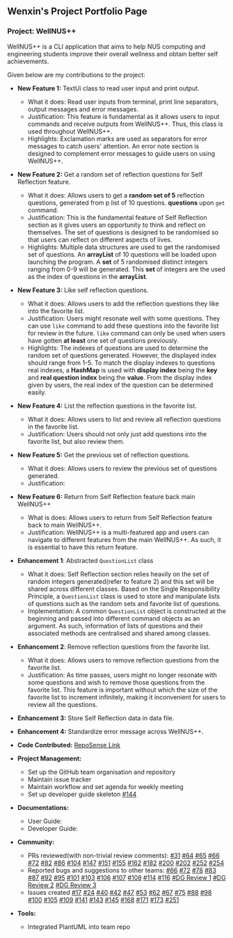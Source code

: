 ## Wenxin's Project Portfolio Page

### Project: WellNUS++
WellNUS++ is a CLI application that aims to help NUS computing and engineering students improve their overall wellness and obtain
better self achievements.

Given below are my contributions to the project:

- **New Feature 1:** TextUi class to read user input and print output.
  - What it does: Read user inputs from terminal, print line separators, output messages and error messages.
  - Justification: This feature is fundamental as it allows users to input commands and receive outputs from WellNUS++.
Thus, this class is used throughout WellNUS++. 
  - Highlights: Exclamation marks are used as separators for error messages to catch users' attention. 
An error note section is designed to complement error messages to guide users on using WellNUS++. 
- **New Feature 2:** Get a random set of reflection questions for Self Reflection feature.
  - What it does: Allows users to get a **random set of 5** reflection questions, generated from p list of 10 questions.
**questions** upon `get` command.
  - Justification: This is the fundamental feature of Self Reflection section as it gives users an opportunity to think 
and reflect on themselves. The set of questions is designed to be randomised so that users can reflect on different aspects
of lives.
  - Highlights: Multiple data structures are used to get the randomised set of questions. An **arrayList** of 10 questions 
will be loaded upon launching the program. A **set** of 5 randomised distinct integers ranging from 0-9 will be generated.
This **set** of integers are the used as the index of questions in the **arrayList**.
- **New Feature 3:** Like self reflection questions.
  - What it does: Allows users to add the reflection questions they like into the favorite list.
  - Justification: Users might resonate well with some questions. They can use `like` command to add these questions into
the favorite list for review in the future. `like` command can only be used when users have gotten **at least** one set of 
questions previously.
  - Highlights: The indexes of questions are used to determine the random set of questions generated. However, the displayed
index should range from 1-5. To match the display indexes to questions real indexes, a **HashMap** is used with **display index** 
being the **key** and **real question index** being the **value**. From the display index given by users, the real index of
the question can be determined easily.
- **New Feature 4:** List the reflection questions in the favorite list.
  - What it does: Allows users to list and review all reflection questions in the favorite list.
  - Justification: Users should not only just add questions into the favorite list, but also review them.
- **New Feature 5:** Get the previous set of reflection questions.
  - What it does: Allows users to review the previous set of questions generated.
  - Justification: 
- **New Feature 6:** Return from Self Reflection feature back main WellNUS++
  - What is does: Allows users to return from Self Reflection feature back to main WellNUS++.
  - Justification: WellNUS++ is a multi-featured app and users can navigate to different features from the main WellNUS++.
As such, it is essential to have this return feature.
- **Enhancement 1**: Abstracted `QuestionList` class
  - What it does: Self Reflection section relies heavily on the set of random integers generated(refer to feature 2) and
this set will be shared across different classes. Based on the Single Responsibility Principle, a `QuestionList` class is
used to store and manipulate lists of questions such as the random sets and favorite list of questions.
  - Implementation: A common `QuestionList` object is constructed at the beginning and passed into different command objects
as an argument. As such, information of lists of questions and their associated methods are centralised and shared among classes. 
- **Enhancement 2**: Remove reflection questions from the favorite list.
  - What it does: Allows users to remove reflection questions from the favorite list.
  - Justification: As time passes, users might no longer resonate with some questions and wish to remove those questions from
the favorite list. This feature is important without which the size of the favorite list to increment infinitely, making it 
inconvenient for users to review all the questions.
- **Enhancement 3:** Store Self Reflection data in data file.

- **Enhancement 4:** Standardize error message across WellNUS++.

- **Code Contributed:** [RepoSense Link](https://nus-cs2113-ay2223s2.github.io/tp-dashboard/?search=wenxin-c&breakdown=true)
- **Project Management:**
  - Set up the GitHub team organisation and repository
  - Maintain issue tracker
  - Maintain workflow and set agenda for weekly meeting
  - Set up developer guide skeleton [#144](https://github.com/AY2223S2-CS2113-T12-4/tp/pull/144)
- **Documentations:**
  - User Guide:
  - Developer Guide: 
- **Community:**
  - PRs reviewed(with non-trivial review comments):
[#31](https://github.com/AY2223S2-CS2113-T12-4/tp/pull/31)
[#64](https://github.com/AY2223S2-CS2113-T12-4/tp/pull/64)
[#65](https://github.com/AY2223S2-CS2113-T12-4/tp/pull/65)
[#66](https://github.com/AY2223S2-CS2113-T12-4/tp/pull/66)
[#72](https://github.com/AY2223S2-CS2113-T12-4/tp/pull/72)
[#82](https://github.com/AY2223S2-CS2113-T12-4/tp/pull/82)
[#86](https://github.com/AY2223S2-CS2113-T12-4/tp/pull/86)
[#104](https://github.com/AY2223S2-CS2113-T12-4/tp/pull/104)
[#147](https://github.com/AY2223S2-CS2113-T12-4/tp/pull/147)
[#151](https://github.com/AY2223S2-CS2113-T12-4/tp/pull/151)
[#155](https://github.com/AY2223S2-CS2113-T12-4/tp/pull/155)
[#162](https://github.com/AY2223S2-CS2113-T12-4/tp/pull/162)
[#182](https://github.com/AY2223S2-CS2113-T12-4/tp/pull/182)
[#200](https://github.com/AY2223S2-CS2113-T12-4/tp/pull/200)
[#202](https://github.com/AY2223S2-CS2113-T12-4/tp/pull/202)
[#252](https://github.com/AY2223S2-CS2113-T12-4/tp/pull/252)
[#254](https://github.com/AY2223S2-CS2113-T12-4/tp/pull/254)
  - Reported bugs and suggestions to other teams:
[#66](https://github.com/AY2223S2-CS2113-T15-4/tp/issues/66)
[#72](https://github.com/AY2223S2-CS2113-T15-4/tp/issues/72)
[#78](https://github.com/AY2223S2-CS2113-T15-4/tp/issues/78)
[#83](https://github.com/AY2223S2-CS2113-T15-4/tp/issues/83)
[#87](https://github.com/AY2223S2-CS2113-T15-4/tp/issues/87)
[#92](https://github.com/AY2223S2-CS2113-T15-4/tp/issues/92)
[#95](https://github.com/AY2223S2-CS2113-T15-4/tp/issues/95)
[#101](https://github.com/AY2223S2-CS2113-T15-4/tp/issues/101)
[#103](https://github.com/AY2223S2-CS2113-T15-4/tp/issues/103)
[#106](https://github.com/AY2223S2-CS2113-T15-4/tp/issues/106)
[#107](https://github.com/AY2223S2-CS2113-T15-4/tp/issues/107)
[#108](https://github.com/AY2223S2-CS2113-T15-4/tp/issues/108)
[#114](https://github.com/AY2223S2-CS2113-T15-4/tp/issues/114)
[#116](https://github.com/AY2223S2-CS2113-T15-4/tp/issues/116)
[#DG Review 1](https://github.com/nus-cs2113-AY2223S2/tp/pull/15/files#diff-1a95edf069a4136e9cb71bee758b0dc86996f6051f0d438ec2c424557de7160b)
[#DG Review 2](https://github.com/nus-cs2113-AY2223S2/tp/pull/3/files/6539d4f8311a3ce7587eae50de850c64e742f2a3#diff-1a95edf069a4136e9cb71bee758b0dc86996f6051f0d438ec2c424557de7160b)
[#DG Review 3](https://github.com/nus-cs2113-AY2223S2/tp/pull/5/files/e3180a6667d0623ba95e1212667ebf9afc4ecbc1#diff-1a95edf069a4136e9cb71bee758b0dc86996f6051f0d438ec2c424557de7160b)
  - Issues created
[#17](https://github.com/AY2223S2-CS2113-T12-4/tp/issues/17)
[#24](https://github.com/AY2223S2-CS2113-T12-4/tp/issues/24)
[#40](https://github.com/AY2223S2-CS2113-T12-4/tp/issues/40)
[#42](https://github.com/AY2223S2-CS2113-T12-4/tp/issues/42)
[#47](https://github.com/AY2223S2-CS2113-T12-4/tp/issues/47)
[#53](https://github.com/AY2223S2-CS2113-T12-4/tp/issues/53)
[#62](https://github.com/AY2223S2-CS2113-T12-4/tp/issues/62)
[#67](https://github.com/AY2223S2-CS2113-T12-4/tp/issues/67)
[#75](https://github.com/AY2223S2-CS2113-T12-4/tp/issues/75)
[#88](https://github.com/AY2223S2-CS2113-T12-4/tp/issues/88)
[#98](https://github.com/AY2223S2-CS2113-T12-4/tp/issues/98)
[#100](https://github.com/AY2223S2-CS2113-T12-4/tp/issues/100)
[#105](https://github.com/AY2223S2-CS2113-T12-4/tp/issues/105)
[#109](https://github.com/AY2223S2-CS2113-T12-4/tp/issues/109)
[#141](https://github.com/AY2223S2-CS2113-T12-4/tp/issues/141)
[#143](https://github.com/AY2223S2-CS2113-T12-4/tp/issues/143)
[#145](https://github.com/AY2223S2-CS2113-T12-4/tp/issues/145)
[#168](https://github.com/AY2223S2-CS2113-T12-4/tp/issues/168)
[#171](https://github.com/AY2223S2-CS2113-T12-4/tp/issues/171)
[#173](https://github.com/AY2223S2-CS2113-T12-4/tp/issues/173)
[#251](https://github.com/AY2223S2-CS2113-T12-4/tp/issues/251)
- **Tools:**
  - Integrated PlantUML into team repo
